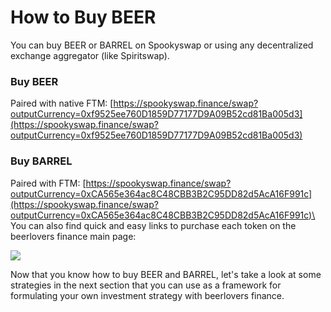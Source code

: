 # How to Buy BEER

You can buy BEER or BARREL on Spookyswap or using any decentralized exchange aggregator (like Spiritswap).

### Buy BEER

Paired with native FTM: [https://spookyswap.finance/swap?outputCurrency=0xf9525ee760D1859D77177D9A09B52cd81Ba005d3](https://spookyswap.finance/swap?outputCurrency=0xf9525ee760D1859D77177D9A09B52cd81Ba005d3)

### Buy BARREL

Paired with FTM: [https://spookyswap.finance/swap?outputCurrency=0xCA565e364ac8C48CBB3B2C95DD82d5AcA16F991c](https://spookyswap.finance/swap?outputCurrency=0xCA565e364ac8C48CBB3B2C95DD82d5AcA16F991c)\
\
You can also find quick and easy links to purchase each token on the beerlovers finance main page:

![](<../../.gitbook/assets/img4).png>)

Now that you know how to buy BEER and BARREL, let's take a look at some strategies in the next section that you can use as a framework for formulating your own investment strategy with beerlovers finance.
